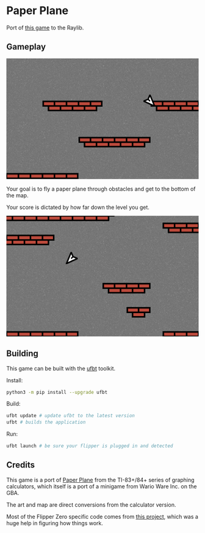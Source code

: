 # Paper Plane

Port of [this game](https://ticalc.org/archives/files/fileinfo/341/34139.html) to the Raylib.

## Gameplay

![plane flying down](./img/gameplay2.png)

Your goal is to fly a paper plane through obstacles and get to the bottom of the map.

Your score is dictated by how far down the level you get.

![plane flying left](./img/gameplay1.png)

## Building

This game can be built with the [ufbt](https://github.com/flipperdevices/flipperzero-ufbt) toolkit.

Install:

```bash
python3 -m pip install --upgrade ufbt
```

Build:

```bash
ufbt update # update ufbt to the latest version
ufbt # builds the application
```

Run:

```bash
ufbt launch # be sure your flipper is plugged in and detected
```

## Credits

This game is a port of [Paper Plane](https://ticalc.org/archives/files/fileinfo/341/34139.html) from the TI-83+/84+ series of graphing calculators, which itself is a port of a minigame from Wario Ware Inc. on the GBA.

The art and map are direct conversions from the calculator version.

Most of the Flipper Zero specific code comes from [this project](https://github.com/Rrycbarm/t-rex-runner), which was a huge help in figuring how things work.
